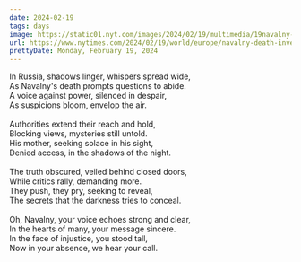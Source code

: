 ```yaml
---
date: 2024-02-19
tags: days
image: https://static01.nyt.com/images/2024/02/19/multimedia/19navalny-01-qhkz/19navalny-01-qhkz-facebookJumbo.jpg
url: https://www.nytimes.com/2024/02/19/world/europe/navalny-death-investigation.html
prettyDate: Monday, February 19, 2024
---
```

In Russia, shadows linger, whispers spread wide,<br>As Navalny's death prompts questions to abide.<br>A voice against power, silenced in despair,<br>As suspicions bloom, envelop the air.<br><br>Authorities extend their reach and hold,<br>Blocking views, mysteries still untold.<br>His mother, seeking solace in his sight,<br>Denied access, in the shadows of the night.<br><br>The truth obscured, veiled behind closed doors,<br>While critics rally, demanding more.<br>They push, they pry, seeking to reveal,<br>The secrets that the darkness tries to conceal.<br><br>Oh, Navalny, your voice echoes strong and clear,<br>In the hearts of many, your message sincere.<br>In the face of injustice, you stood tall,<br>Now in your absence, we hear your call.